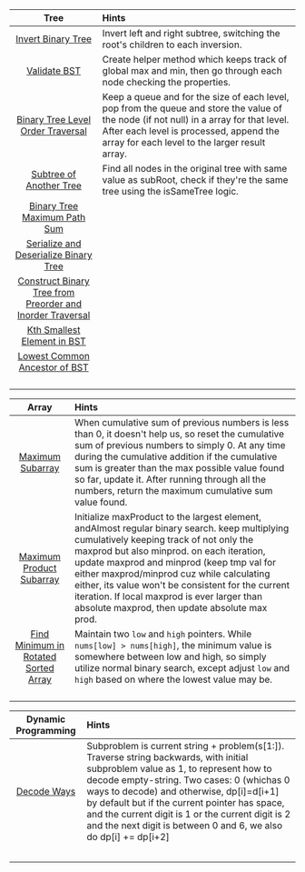 | Tree | Hints |
| :---: | :---- |
| [Invert Binary Tree](https://leetcode.com/problems/invert-binary-tree/) | Invert left and right subtree, switching the root's children to each inversion.|
| [Validate BST](https://leetcode.com/problems/validate-binary-search-tree/) | Create helper method which keeps track of global max and min, then go through each node checking the properties.|
| [Binary Tree Level Order Traversal](https://leetcode.com/problems/binary-tree-level-order-traversal/) | Keep a queue and for the size of each level, pop from the queue and store the value of the node (if not null) in a array for that level. After each level is processed, append the array for each level to the larger result array. |
| [Subtree of Another Tree](https://leetcode.com/problems/subtree-of-another-tree/submissions/) | Find all nodes in the original tree with same value as subRoot, check if they're the same tree using the isSameTree logic.|
| [Binary Tree Maximum Path Sum](https://leetcode.com/problems/binary-tree-maximum-path-sum/) | |
| [Serialize and Deserialize Binary Tree](https://leetcode.com/problems/serialize-and-deserialize-binary-tree/https://leetcode.com/problems/binary-tree-maximum-path-sum/) | |
| [Construct Binary Tree from Preorder and Inorder Traversal](https://leetcode.com/problems/construct-binary-tree-from-preorder-and-inorder-traversal/) | |
| [Kth Smallest Element in BST](https://leetcode.com/problems/kth-smallest-element-in-a-bst/) | |
| [Lowest Common Ancestor of BST](https://leetcode.com/problems/lowest-common-ancestor-of-a-binary-search-tree/) | |
| []() | |
| []() | |
| []() | |
| []() | |

| Array | Hints |
| :---: | :---- |
| [Maximum Subarray](https://leetcode.com/problems/maximum-subarray) | When cumulative sum of previous numbers is less than 0, it doesn't help us, so reset the cumulative sum of previous numbers to simply 0. At any time during the cumulative addition if the cumulative sum is greater than the max possible value found so far, update it. After running through all the numbers, return the maximum cumulative sum value found. |
| [Maximum Product Subarray](https://leetcode.com/problems/maximum-product-subarray/) | Initialize maxProduct to the largest element, andAlmost regular binary search. keep multiplying cumulatively keeping track of not only the maxprod but also minprod. on each iteration, update maxprod and minprod (keep tmp val for either maxprod/minprod cuz while calculating either, its value won't be consistent for the current iteration. If local maxprod is ever larger than absolute maxprod, then update absolute max prod. |
| [Find Minimum in Rotated Sorted Array](https://leetcode.com/problems/find-minimum-in-rotated-sorted-array/) | Maintain two `low` and `high` pointers. While `nums[low] > nums[high]`, the minimum value is somewhere between low and high, so simply utilize normal binary search, except adjust `low` and `high` based on where the lowest value may be. |
| []() | |
| []() | |
| []() | |
| []() | |

| Dynamic Programming | Hints |
| :---: | :---- |
| [Decode Ways](https://leetcode.com/problems/decode-ways/) | Subproblem is current string + problem(s[1:]). Traverse string backwards, with initial subproblem value as 1, to represent how to decode empty-string. Two cases: 0 (whichas 0 ways to decode) and otherwise, dp[i]=d[i+1] by default but if the current pointer has space, and the current digit is 1 or the current digit is 2 and the next digit is between 0 and 6, we also do dp[i] += dp[i+2] |
| []() | |
| []() | |
| []() | |
| []() | |
| []() | |
